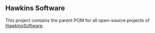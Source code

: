 Hawkins Software
----------------

This project contains the parent POM for all open-source projects 
of [HawkinsSoftware].

[HawkinsSoftware]: http://www.hawkinssoftware.net/oss